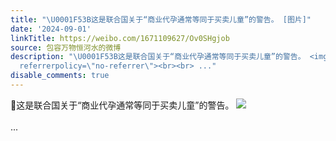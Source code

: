 ```yaml
---
title: "\U0001F53B这是联合国关于“商业代孕通常等同于买卖儿童”的警告。 [图片]"
date: '2024-09-01'
linkTitle: https://weibo.com/1671109627/Ov0SHgjob
source: 包容万物恒河水的微博
description: "\U0001F53B这是联合国关于“商业代孕通常等同于买卖儿童”的警告。 <img style=\"\" src=\"https://tvax1.sinaimg.cn/large/639b1bfbly1ht8k99khyvj20ot0zck6m.jpg\"
  referrerpolicy=\"no-referrer\"><br><br> ..."
disable_comments: true
---
```

🔻这是联合国关于“商业代孕通常等同于买卖儿童”的警告。 <img style="" src="https://tvax1.sinaimg.cn/large/639b1bfbly1ht8k99khyvj20ot0zck6m.jpg" referrerpolicy="no-referrer"><br><br> ...